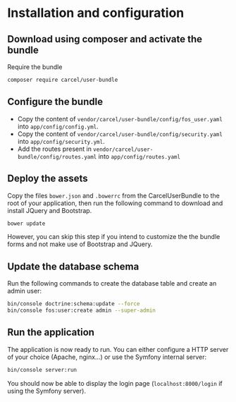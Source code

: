 # Installation and configuration

## Download using composer and activate the bundle

Require the bundle

```bash
composer require carcel/user-bundle
```

## Configure the bundle

- Copy the content of  `vendor/carcel/user-bundle/config/fos_user.yaml` into `app/config/config.yml`.
- Copy the content of  `vendor/carcel/user-bundle/config/security.yaml` into `app/config/security.yml`.
- Add the routes present in `vendor/carcel/user-bundle/config/routes.yaml` into `app/config/routes.yaml`

## Deploy the assets

Copy the files `bower.json` and `.bowerrc` from the CarcelUserBundle to the root of your application, then run the following command to download and install JQuery and Bootstrap.

```bash
bower update
```

However, you can skip this step if you intend to customize the the bundle forms and not make use of Bootstrap and JQuery.

## Update the database schema

Run the following commands to create the database table and create an admin user:

```bash
bin/console doctrine:schema:update --force
bin/console fos:user:create admin --super-admin
```

## Run the application

The application is now ready to run. You can either configure a HTTP server of your choice (Apache, nginx…) or use the Symfony internal server:

```bash
bin/console server:run
```

You should now be able to display the login page (`localhost:8000/login` if using the Symfony server).
